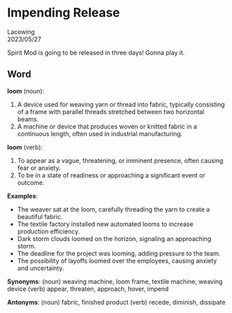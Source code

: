 # Impending Release

Lacewing  
2023/05/27

Spirit Mod is going to be released in three days!
Gonna play it.

## Word
**loom** (noun):

1. A device used for weaving yarn or thread into fabric, typically consisting of a frame with parallel threads stretched between two horizontal beams.
2. A machine or device that produces woven or knitted fabric in a continuous length, often used in industrial manufacturing.

**loom** (verb):

1. To appear as a vague, threatening, or imminent presence, often causing fear or anxiety.
2. To be in a state of readiness or approaching a significant event or outcome.

**Examples**:
- The weaver sat at the loom, carefully threading the yarn to create a beautiful fabric.
- The textile factory installed new automated looms to increase production efficiency.
- Dark storm clouds loomed on the horizon, signaling an approaching storm.
- The deadline for the project was looming, adding pressure to the team.
- The possibility of layoffs loomed over the employees, causing anxiety and uncertainty.

**Synonyms**:
(noun) weaving machine, loom frame, textile machine, weaving device
(verb) appear, threaten, approach, hover, impend

**Antonyms**:
(noun) fabric, finished product
(verb) recede, diminish, dissipate